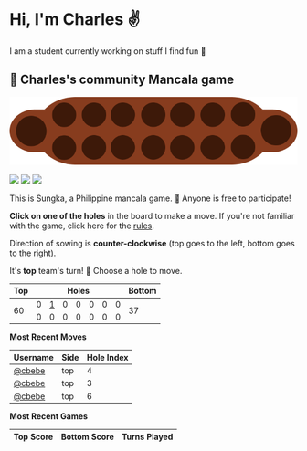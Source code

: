 # Hi, I'm Charles :v:

I am a student currently working on stuff I find fun :octopus:

## :shell: Charles's community Mancala game

![](sungka.png)

![](https://img.shields.io/badge/Total%20moves%20played-91-blue)
![](https://img.shields.io/badge/Number%20of%20players-3-red)
![](https://img.shields.io/badge/Games%20completed-1-green)

This is Sungka, a Philippine mancala game. :wave: Anyone is free to participate!

 **Click on one of the holes** in the board to make a move. If you're not familiar with the game, click here for the [rules](https://mancala.fandom.com/wiki/Sungka#Rules).

Direction of sowing is **counter-clockwise** (top goes to the left, bottom goes to the right).

It's **top** team's turn! :muscle: Choose a hole to move.

<table>
<thead>
<tr>
<th>Top</th>
<th colspan=7>Holes</th>
<th>Bottom</th>
</tr>
</thead>
<tbody>
<tr>
<td rowspan=2>60</td>
<td>0</td>
<td><a href="https://github.com/cbebe/chonka/issues/new?title=sungka%7Ctop%7C5&&body=Just%20push%20%27Submit%20new%20issue%27%20without%20changing%20the%20title.%20Please%20wait%2030%20seconds%20to%20check%20if%20you%20have%20an%20extra%20move%20or%20let%20someone%20else%20play%20the%20turn.">1</a></td>
<td>0</td>
<td>0</td>
<td>0</td>
<td>0</td>
<td>0</td>
<td rowspan=2>37</td>
</tr>
<tr>
<td>0</td>
<td>0</td>
<td>0</td>
<td>0</td>
<td>0</td>
<td>0</td>
<td>0</td>
</tr>
<tbody>
</table>


**Most Recent Moves**

|Username|Side|Hole Index|
|-|-|-|
|[@cbebe](https://github.com/cbebe)|top|4|
|[@cbebe](https://github.com/cbebe)|top|3|
|[@cbebe](https://github.com/cbebe)|top|6|


**Most Recent Games**

|Top Score|Bottom Score|Turns Played|
|-|-|-|